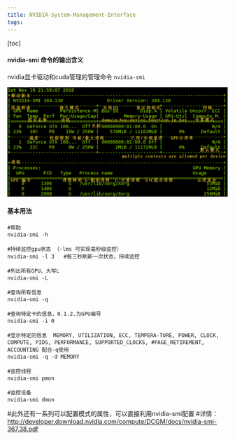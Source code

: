 ```yaml
---
title: NVIDIA-System-Management-Interface
tags: 
---
```


[toc]

#### nvidia-smi 命令的输出含义

nvidia显卡驱动和cuda管理的管理命令 `nvidia-smi`

![nvidia-smi](https://raw.githubusercontent.com/OliverRen/olili_blog_img/master/NVIDIA-System-Management-Interface/2021127/1611735815836.png)

#### 基本用法

```
#帮助
nvidia-smi -h

#持续监控gpu状态 （-lms 可实现毫秒级监控）
nvidia-smi -l 3   #每三秒刷新一次状态，持续监控

#列出所有GPU，大写L
nvidia-smi -L

#查询所有信息
nvidia-smi -q

#查询特定卡的信息，0.1.2.为GPU编号
nvidia-smi -i 0

#显示特定的信息  MEMORY, UTILIZATION, ECC, TEMPERA-TURE, POWER, CLOCK, COMPUTE, PIDS, PERFORMANCE, SUPPORTED_CLOCKS, #PAGE_RETIREMENT, ACCOUNTING 配合-q使用
nvidia-smi -q -d MEMORY

#监控线程
nvidia-smi pmon

#监控设备
nvidia-smi dmon
```

#此外还有一系列可以配置模式的属性，可以直接利用nvidia-smi配置
#详情：http://developer.download.nvidia.com/compute/DCGM/docs/nvidia-smi-367.38.pdf
